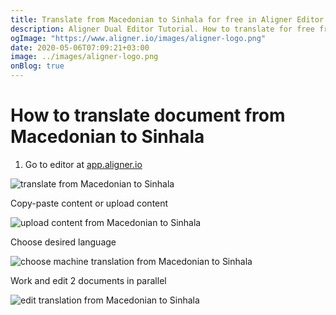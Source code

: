 ```yaml
---
title: Translate from Macedonian to Sinhala for free in Aligner Editor
description: Aligner Dual Editor Tutorial. How to translate for free from Macedonian to Sinhala. Aligner is multilingual document management platform. 
ogImage: "https://www.aligner.io/images/aligner-logo.png"
date: 2020-05-06T07:09:21+03:00
image: ../images/aligner-logo.png
onBlog: true
---
```


# How to translate document from Macedonian to Sinhala

1. Go to editor at [app.aligner.io](https://app.aligner.io "Aligner App web page")

![translate from Macedonian to Sinhala](../aligner-blank-editor.png "translate from Macedonian to Sinhala")

Copy-paste content or upload content

![upload content from Macedonian to Sinhala](../aligner-uploaded-document.png "upload content from Macedonian to Sinhala")

Choose desired language

![choose machine translation from Macedonian to Sinhala](../aligner-language-dropdown.png "choose machine translation from Macedonian to Sinhala")

Work and edit 2 documents in parallel

![edit translation from Macedonian to Sinhala](../aligner-double-sitded-editor.png "edit translation from Macedonian to Sinhala")

